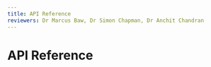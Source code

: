 ```yaml
---
title: API Reference
reviewers: Dr Marcus Baw, Dr Simon Chapman, Dr Anchit Chandran
---
```

# API Reference

<!-- Embeds the Swagger UI view of the API reference here -->
<link type="text/css" rel="stylesheet" href="https://unpkg.com/swagger-ui-dist@3/swagger-ui.css">

<div id="swagger-ui"></div>

<script src="https://unpkg.com/swagger-ui-dist@3/swagger-ui-bundle.js" charset="UTF-8"></script>

<script>
    const ui = SwaggerUIBundle({
    url: 'https://raw.githubusercontent.com/rcpch/digital-growth-charts-server/live/openapi.json',
    dom_id: '#swagger-ui',
    })
</script>
